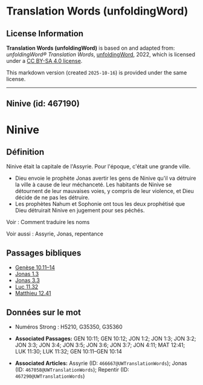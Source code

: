 # Translation Words (unfoldingWord)

## License Information

**Translation Words (unfoldingWord)** is based on and adapted from: _unfoldingWord® Translation Words_, [unfoldingWord](https://unfoldingword.org/utw), 2022, which is licensed under a [CC BY-SA 4.0 license](https://creativecommons.org/licenses/by-sa/4.0/legalcode.en).

This markdown version (created `2025-10-16`) is provided under the same license.



--------------------------------

## Ninive (id: 467190)

Ninive
======

Définition
----------

Ninive était la capitale de l'Assyrie. Pour l'époque, c'était une grande ville.

* Dieu envoie le prophète Jonas avertir les gens de Ninive qu'il va détruire la ville à cause de leur méchanceté. Les habitants de Ninive se détournent de leur mauvaises voies, y compris de leur violence, et Dieu décide de ne pas les détruire.
* Les prophètes Nahum et Sophonie ont tous les deux prophétisé que Dieu détruirait Ninive en jugement pour ses péchés.

Voir : Comment traduire les noms

Voir aussi : Assyrie, Jonas, repentance

Passages bibliques
------------------

* [Genèse 10\.11–14](https://ref.ly/Gen10:11-Gen10:14)
* [Jonas 1\.3](https://ref.ly/Jonah1:3)
* [Jonas 3\.3](https://ref.ly/Jonah3:3)
* [Luc 11\.32](https://ref.ly/Luke11:32)
* [Matthieu 12\.41](https://ref.ly/Matt12:41)

Données sur le mot
------------------

* Numéros Strong : H5210, G35350, G35360

* **Associated Passages:** GEN 10:11; GEN 10:12; JON 1:2; JON 1:3; JON 3:2; JON 3:3; JON 3:4; JON 3:5; JON 3:6; JON 3:7; JON 4:11; MAT 12:41; LUK 11:30; LUK 11:32; GEN 10:11–GEN 10:14
* **Associated Articles:** Assyrie (ID: `466667@UWTranslationWords`); Jonas (ID: `467058@UWTranslationWords`); Repentir (ID: `467290@UWTranslationWords`)

